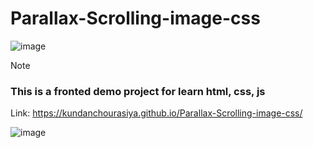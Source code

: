 # Parallax-Scrolling-image-css

![image](https://github.com/user-attachments/assets/fd07b563-eff1-4ebe-9ad8-a3a31fa29981)

 > [!NOTE]
> ### This is a fronted demo project for learn html, css, js
> Link:  https://kundanchourasiya.github.io/Parallax-Scrolling-image-css/
 
![image](https://github.com/user-attachments/assets/1d3fd513-4868-44c9-9108-f8fe0c190e27)
